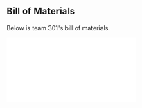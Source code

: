 **Bill of Materials**
-
Below is team 301's bill of materials.

![](vertopal_53e86d8e1b304e0fba1b8ab00a47e725/media/team301Bom.pdf)
